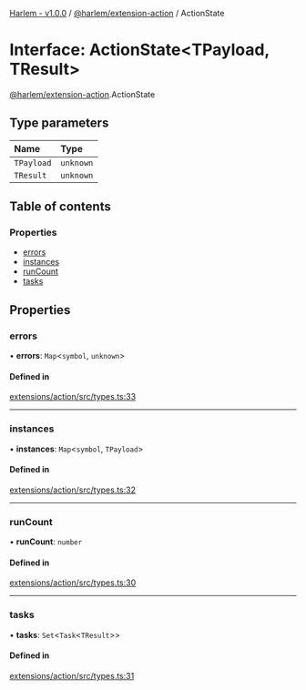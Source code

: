 [Harlem - v1.0.0](../index.md) / [@harlem/extension-action](../modules/harlem_extension_action.md) / ActionState

# Interface: ActionState<TPayload, TResult\>

[@harlem/extension-action](../modules/harlem_extension_action.md).ActionState

## Type parameters

| Name | Type |
| :------ | :------ |
| `TPayload` | `unknown` |
| `TResult` | `unknown` |

## Table of contents

### Properties

- [errors](harlem_extension_action.ActionState.md#errors)
- [instances](harlem_extension_action.ActionState.md#instances)
- [runCount](harlem_extension_action.ActionState.md#runcount)
- [tasks](harlem_extension_action.ActionState.md#tasks)

## Properties

### errors

• **errors**: `Map`<`symbol`, `unknown`\>

#### Defined in

[extensions/action/src/types.ts:33](https://github.com/andrewcourtice/harlem/blob/ca8d117/extensions/action/src/types.ts#L33)

___

### instances

• **instances**: `Map`<`symbol`, `TPayload`\>

#### Defined in

[extensions/action/src/types.ts:32](https://github.com/andrewcourtice/harlem/blob/ca8d117/extensions/action/src/types.ts#L32)

___

### runCount

• **runCount**: `number`

#### Defined in

[extensions/action/src/types.ts:30](https://github.com/andrewcourtice/harlem/blob/ca8d117/extensions/action/src/types.ts#L30)

___

### tasks

• **tasks**: `Set`<`Task`<`TResult`\>\>

#### Defined in

[extensions/action/src/types.ts:31](https://github.com/andrewcourtice/harlem/blob/ca8d117/extensions/action/src/types.ts#L31)
